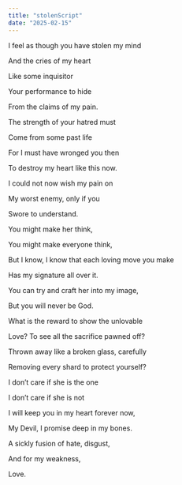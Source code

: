 ```yaml
---
title: "stolenScript"
date: "2025-02-15"
---
```


I feel as though you have stolen my mind

And the cries of my heart

Like some inquisitor

Your performance to hide

From the claims of my pain.

The strength of your hatred must

Come from some past life

For I must have wronged you then

To destroy my heart like this now.

I could not now wish my pain on

My worst enemy, only if you

Swore to understand.

You might make her think,

You might make everyone think,

But I know, I know that each loving move you make

Has my signature all over it.

You can try and craft her into my image,

But you will never be God.

What is the reward to show the unlovable

Love? To see all the sacrifice pawned off?

Thrown away like a broken glass, carefully 

Removing every shard to protect yourself?

I don’t care if she is the one

I don’t care if she is not

I will keep you in my heart forever now,

My Devil, I promise deep in my bones.

A sickly fusion of hate, disgust,

And for my weakness,

Love.